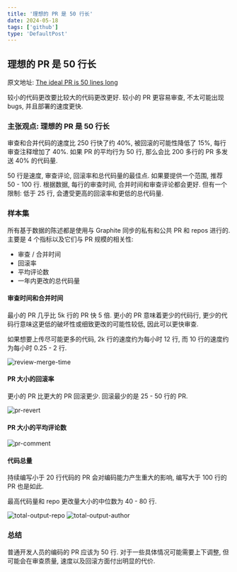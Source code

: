 ```yaml
---
title: '理想的 PR 是 50 行长'
date: 2024-05-18
tags: ['github']
type: 'DefaultPost'
---
```


## 理想的 PR 是 50 行长

原文地址: [The ideal PR is 50 lines long](https://graphite.dev/blog/the-ideal-pr-is-50-lines-long)

较小的代码更改要比较大的代码更改更好. 较小的 PR 更容易审查, 不太可能出现 bugs, 并且部署的速度更快.

### 主张观点: 理想的 PR 是 50 行长

审查和合并代码的速度比 250 行快了约 40%, 被回滚的可能性降低了 15%, 每行审查注释增加了 40%. 如果 PR 的平均行为 50 行, 那么会比 200 多行的 PR 多发送 40% 的代码量.

50 行是速度, 审查评论, 回滚率和总代码量的最佳点. 如果要提供一个范围, 推荐 50 - 100 行. 根据数据, 每行的审查时间, 合并时间和审查评论都会更好. 但有一个限制: 低于 25 行, 会遭受更高的回滚率和更低的总代码量.

### 样本集

所有基于数据的陈述都是使用与 Graphite 同步的私有和公共 PR 和 repos 进行的. 主要是 4 个指标以及它们与 PR 规模的相关性:

- 审查 / 合并时间
- 回滚率
- 平均评论数
- 一年内更改的总代码量

#### 审查时间和合并时间

最小的 PR 几乎比 5k 行的 PR 快 5 倍. 更小的 PR 意味着更少的代码行, 更少的代码行意味这更低的破坏性或细致更改的可能性较低, 因此可以更快审查.

如果想要上传尽可能更多的代码, 2k 行的速度约为每小时 12 行, 而 10 行的速度约为每小时 0.25 - 2 行.

![review-merge-time](https://www.datocms-assets.com/85246/1690306946-1.png?fm%3Dwebp)

#### PR 大小的回滚率

更小的 PR 比更大的 PR 回滚更少. 回滚最少的是 25 - 50 行的 PR.

![pr-revert](https://www.datocms-assets.com/85246/1690306988-2.png?fm%3Dwebp)

#### PR 大小的平均评论数

![pr-comment](https://www.datocms-assets.com/85246/1690307033-3.png?fm%3Dwebp)

#### 代码总量

持续编写小于 20 行代码的 PR 会对编码能力产生重大的影响, 编写大于 100 行的 PR 也是如此.

最高代码量和 repo 更改量大小的中位数为 40 - 80 行.

![total-output-repo](https://www.datocms-assets.com/85246/1690307118-4.png?fm%3Dwebp)
![total-output-author](https://www.datocms-assets.com/85246/1690307126-5.png?fm%3Dwebp)

### 总结

普通开发人员的编码的 PR 应该为 50 行. 对于一些具体情况可能需要上下调整, 但可能会在审查质量, 速度以及回滚方面付出明显的代价.
